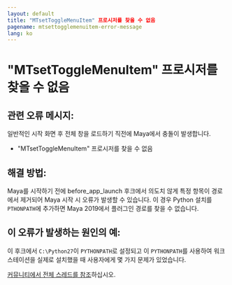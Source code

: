 ```yaml
---
layout: default
title: "MTsetToggleMenuItem" 프로시저를 찾을 수 없음
pagename: mtsettogglemenuitem-error-message
lang: ko
---
```


# "MTsetToggleMenuItem" 프로시저를 찾을 수 없음

## 관련 오류 메시지:

일반적인 시작 화면 후 전체 창을 로드하기 직전에 Maya에서 충돌이 발생합니다.
- "MTsetToggleMenuItem" 프로시저를 찾을 수 없음

## 해결 방법:

Maya를 시작하기 전에 before_app_launch 후크에서 의도치 않게 특정 항목이 경로에서 제거되어 Maya 시작 시 오류가 발생할 수 있습니다. 이 경우 Python 설치를 `PTHONPATH`에 추가하면 Maya 2019에서 플러그인 경로를 찾을 수 없습니다.

## 이 오류가 발생하는 원인의 예:
이 후크에서 `C:\Python27`이 `PYTHONPATH`로 설정되고 이 `PYTHONPATH`를 사용하여 워크스테이션을 실제로 설치했을 때 사용자에게 몇 가지 문제가 있었습니다.

[커뮤니티에서 전체 스레드를 참조](https://community.shotgridsoftware.com/t/tk-maya-cannot-find-procedure-mtsettogglemenuitem/4629)하십시오.

